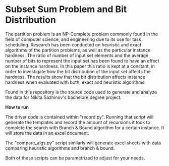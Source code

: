 # Subset Sum Problem and Bit Distribution
The partition problem is an NP-Complete problem commonly found in the field of computer science, and engineering due to its use for task scheduling. Research has been conducted on heuristic and exact algorithms of the partition problems, as well as the particular instance hardness. The ratio of number of input set elements and the average number of bits to represent the input set has been found to have an effect on the instance hardness. In this paper this ratio is kept at a constant, in order to investigate how the bit distribution of the input set affects the hardness. The results show that the bit distribution affects instance hardness when evaluated with both, exact and heuristic algorithms.

Found in this repository is the source code used to generate and analyze the data for Nikita Sazhinov's bachelore degree project.

**How to run**

The driver code is contained within "record.py". Running that script will generate the templates and record the amount of recursions it took to complete the search with Branch & Bound algorithm for a certain instance. It will store the data in an excel document.

The "compare_algs.py" script similarly will generate excel sheets with data comparing heuristic algorithms and branch & bound.

Both of these scripts can be parametrized to adjust for your needs.
